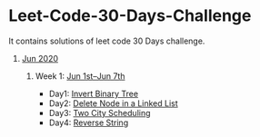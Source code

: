 # Leet-Code-30-Days-Challenge
It contains solutions of leet code 30 Days challenge.

1. [Jun 2020](https://github.com/DhanabalShanmugam/Leet-Code-30-Days-Challenge/tree/master/Jun2020)

   1) Week 1: [Jun 1st–Jun 7th](https://github.com/DhanabalShanmugam/Leet-Code-30-Days-Challenge/tree/master/Jun2020/Week1)
   
        * Day1: [Invert Binary Tree](https://github.com/DhanabalShanmugam/Leet-Code-30-Days-Challenge/tree/master/Jun2020/Week1/Day1)
        * Day2: [Delete Node in a Linked List](https://github.com/DhanabalShanmugam/Leet-Code-30-Days-Challenge/tree/master/Jun2020/Week1/Day2)
        * Day3: [Two City Scheduling](https://github.com/DhanabalShanmugam/Leet-Code-30-Days-Challenge/tree/master/Jun2020/Week1/Day3)
        * Day4: [Reverse String](https://github.com/DhanabalShanmugam/Leet-Code-30-Days-Challenge/tree/master/Jun2020/Week1/Day4)

       
